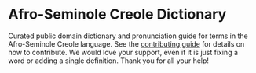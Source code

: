 
# Afro-Seminole Creole Dictionary

Curated public domain dictionary and pronunciation guide for terms in the Afro-Seminole Creole language. See the [contributing guide](https://github.com/drumworkteam/term/blob/make/.github/contributing.md) for details on how to contribute. We would love your support, even if it is just fixing a word or adding a single definition. Thank you for all your help!